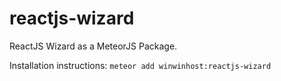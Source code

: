# reactjs-wizard
ReactJS Wizard as a MeteorJS Package.

Installation instructions: `meteor add winwinhost:reactjs-wizard`
